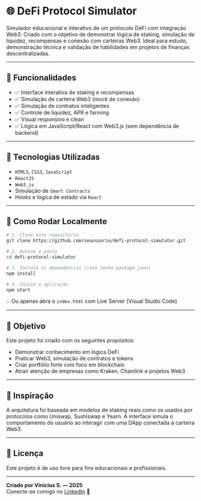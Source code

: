 # 🌐 DeFi Protocol Simulator

Simulador educacional e interativo de um protocolo DeFi com integração Web3. Criado com o objetivo de demonstrar lógica de staking, simulação de liquidez, recompensas e conexão com carteiras Web3. Ideal para estudo, demonstração técnica e validação de habilidades em projetos de finanças descentralizadas.

---

## 📌 Funcionalidades

- ✅ Interface interativa de staking e recompensas
- ✅ Simulação de carteira Web3 (mock de conexão)
- ✅ Simulação de contratos inteligentes
- ✅ Controle de liquidez, APR e farming
- ✅ Visual responsivo e clean
- ✅ Lógica em JavaScript/React com Web3.js (sem dependência de backend)

---

## 🧪 Tecnologias Utilizadas

- `HTML5`, `CSS3`, `JavaScript`
- `ReactJS`
- `Web3.js`
- Simulação de `Smart Contracts`
- Hooks e lógica de estado via `React`

---

## 🚀 Como Rodar Localmente

```bash
# 1. Clone este repositório
git clone https://github.com/seuusuario/defi-protocol-simulator.git

# 2. Acesse a pasta
cd defi-protocol-simulator

# 3. Instale as dependências (caso tenha package.json)
npm install

# 4. Inicie a aplicação
npm start
```

💡 Ou apenas abra o `index.html` com Live Server (Visual Studio Code)

---

## 🎯 Objetivo

Este projeto foi criado com os seguintes propósitos:

- Demonstrar conhecimento em lógica DeFi
- Praticar Web3, simulação de contratos e tokens
- Criar portfólio forte com foco em blockchain
- Atrair atenção de empresas como Kraken, Chainlink e projetos Web3

---

## 🧠 Inspiração

A arquitetura foi baseada em modelos de staking reais como os usados por protocolos como Uniswap, Sushiswap e Yearn. A interface simula o comportamento do usuário ao interagir com uma DApp conectada à carteira Web3.

---

## 📎 Licença

Este projeto é de uso livre para fins educacionais e profissionais.  

---

**Criado por Vinícius S. — 2025**  
Conecte-se comigo no [LinkedIn](https://www.linkedin.com/in/vinicius-front/) 💼

